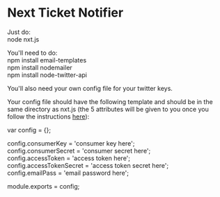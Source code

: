 # Next Ticket Notifier
Just do:  
node nxt.js  

You'll need to do:  
npm install email-templates  
npm install nodemailer  
npm install node-twitter-api  

You'll also need your own config file for your twitter keys.  

Your config file should have the following template and should be in the same directory as nxt.js (the 5 attributes will be given to you once you follow the instructions [here](https://dev.twitter.com/docs/auth/obtaining-access-tokens)):  

var config = {};

config.consumerKey = 'consumer key here';  
config.consumerSecret = 'consumer secret here';  
config.accessToken = 'access token here';  
config.accessTokenSecret = 'access token secret here';  
config.emailPass = 'email password here';  

module.exports = config;


